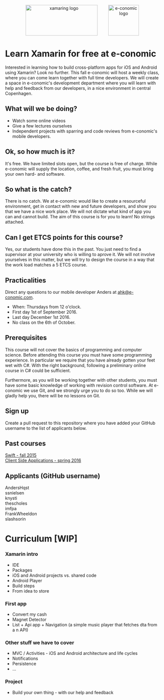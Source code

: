 <!-- ![Xamarin logo]() -->
<p align="center">
<img width="235" height="100" src="https://raw.githubusercontent.com/e-conomic/xamarin-course/master/xamarin_logo.png" alt="xamaring logo">
&nbsp;
&nbsp;
&nbsp;
&nbsp;
<img width="100" height="100" src="http://ordrestyring.dk/wp-content/uploads/2015/05/e-conomic_ny.jpg" alt="e-conomic logo">
</p>

# Learn Xamarin for free at e-conomic

Interested in learning how to build cross-platform apps for iOS and Android using Xamarin?  Look no further. This fall e-conomic will host a weekly class, where you can come learn together with full time developers. We will create a space in e-conomic's development department where you will learn with help and feedback from our developers, in a nice environment in central Copenhagen.

## What will we be doing? 
* Watch some online videos
* Give a few lectures ourselves
* Independent projects with sparring and code reviews from e-conomic's mobile developers.

## Ok, so how much is it?
It's free. We have limited slots open, but the course is free of charge. While e-conomic will supply the location, coffee, and fresh fruit, you must bring your own hard- and software.

## So what is the catch?
There is no catch. We at e-conomic would like to create a resourceful environment, get in contact with new and future developers, and show you that we have a nice work place. We will not dictate what kind of app you can and cannot build. The aim of this course is for you to learn! No strings attached.

## Can I get ETCS points for this course?
Yes, our students have done this in the past. You just need to find a supervisor at your university who is willing to aprove it. We will not involve yourselves in this matter, but we will try to design the course in a way that the work load matches a 5 ETCS course.

## Practicalities
Direct any questions to our mobile developer Anders at ahk@e-conomic.com.  

* When: Thursdays from 12 o'clock.
* First day 1st of September 2016. 
* Last day December 1st 2016.   
* No class on the 6th of October.

## Prerequisites
This course will not cover the basics of programming and computer science. Before attending this course you must have some programming experience. In particular we require that you have already gotten your feet wet with C#. With the right background, following a preliminary online course in C# could be sufficient.

Furthermore, as you will be working together with other students, you must have some basic knowledge of working with revision control software. At e-conomic we use Git, and we strongly urge you to do so too. While we will gladly help you, there will be no lessons on Git.

## Sign up
Create a pull request to this repository where you have added your GitHub username to the list of applicants below.

## Past courses
[Swift - fall 2015](https://github.com/e-conomic/swift-course)   
[Client Side Applications - spring 2016](https://github.com/e-conomic/client-side-application-course)

## Applicants (GitHub username)
AndersHqst    
ssnielsen   
knysti   
thescholes   
imfpa   
FrankWheeldon   
slashsorin

# Curriculum [WIP]
    
### Xamarin intro
* IDE
* Packages
* iOS and Android projects vs. shared code
* Android Player
* Build steps
* From idea to store

### First app
* Convert my cash
* Magnet Detector
* List + Api app + Navigation (a simple music player that fetches dta from a n API)
    
### Other stuff we have to cover
* MVC / Activities - iOS and Android architecture and life cycles
* Notifications
* Persistence
* ...

### Project
* Build your own thing - with our help and feedback
